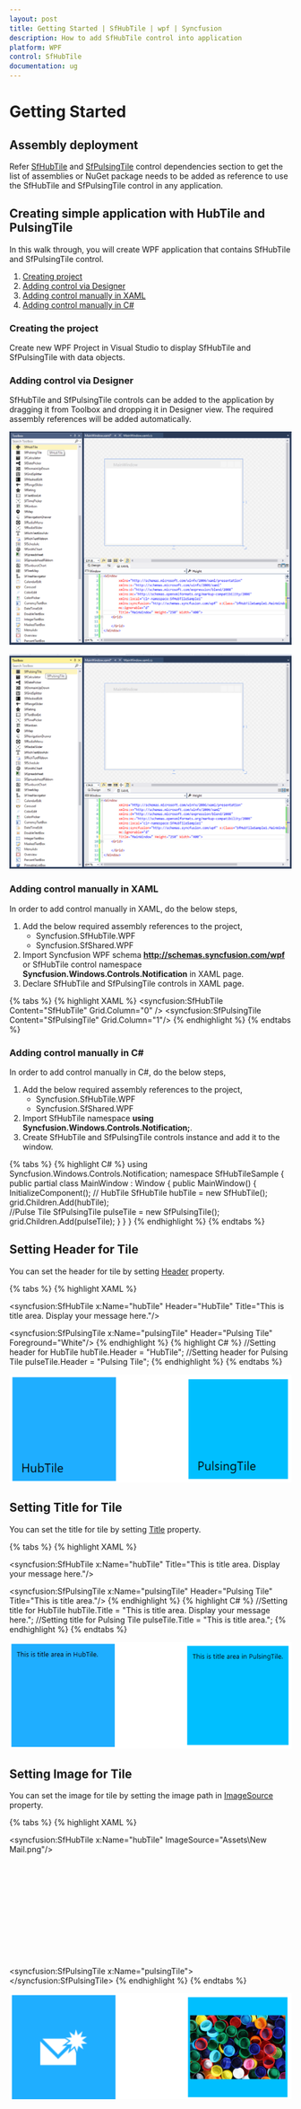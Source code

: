 ```yaml
---
layout: post
title: Getting Started | SfHubTile | wpf | Syncfusion
description: How to add SfHubTile control into application
platform: WPF
control: SfHubTile
documentation: ug
---
```


# Getting Started

## Assembly deployment

Refer [SfHubTile](https://help.syncfusion.com/wpf/control-dependencies#sfhubtile) and [SfPulsingTile](https://help.syncfusion.com/wpf/control-dependencies#sfpulsingtile) control dependencies section to get the list of assemblies or NuGet package needs to be added as reference to use the SfHubTile and SfPulsingTile control in any application.

## Creating simple application with HubTile and PulsingTile

In this walk through, you will create WPF application that contains SfHubTile and SfPulsingTile control. 

1. [Creating project](#creating-the-project)
2. [Adding control via Designer](#adding-control-via-designer)
3. [Adding control manually in XAML](#adding-control-manually-in-xaml)
4. [Adding control manually in C#](#adding-control-manually-in-c)

### Creating the project

Create new WPF Project in Visual Studio to display SfHubTile and SfPulsingTile with data objects.

### Adding control via Designer

SfHubTile and SfPulsingTile controls can be added to the application by dragging it from Toolbox and dropping it in Designer view. The required assembly references will be added automatically.

![wpf hub tile control added by designer](Getting-Started_images/Getting-started_img5.png)

![wpf pulsing tile control added by designer](Getting-Started_images/SfPulsingTile.png)

### Adding control manually in XAML

In order to add control manually in XAML, do the below steps,

1. Add the below required assembly references to the project,
	* Syncfusion.SfHubTile.WPF
	* Syncfusion.SfShared.WPF
2. Import Syncfusion WPF schema **http://schemas.syncfusion.com/wpf** or SfHubTile control namespace **Syncfusion.Windows.Controls.Notification** in XAML page.
3. Declare SfHubTile and SfPulsingTile controls in XAML page.

{% tabs %}
{% highlight XAML %}
<Window xmlns="http://schemas.microsoft.com/winfx/2006/xaml/presentation"
        xmlns:x="http://schemas.microsoft.com/winfx/2006/xaml"
        xmlns:syncfusion="http://schemas.syncfusion.com/wpf" 
        x:Class="WpfApplication1.MainWindow"
        Title="MainWindow" Height="350" Width="525">
    <Grid>
    	<!--HubTile-->
		<syncfusion:SfHubTile Content="SfHubTile" Grid.Column="0" />
		<!--Pulse Tile-->
		<syncfusion:SfPulsingTile Content="SfPulsingTile" Grid.Column="1"/>
    </Grid>
</Window>
{% endhighlight %}
{% endtabs %}

### Adding control manually in C\#

In order to add control manually in C#, do the below steps,

1. Add the below required assembly references to the project,
	* Syncfusion.SfHubTile.WPF
	* Syncfusion.SfShared.WPF
2. Import SfHubTile namespace **using Syncfusion.Windows.Controls.Notification;**.
3. Create SfHubTile and SfPulsingTile controls instance and add it to the window.

{% tabs %}
{% highlight C# %}
using Syncfusion.Windows.Controls.Notification;
namespace SfHubTileSample
{
	public partial class MainWindow : Window
	{
		public MainWindow()
		{
			InitializeComponent();
			// HubTile
			SfHubTile hubTile = new SfHubTile();
			grid.Children.Add(hubTile);			
			//Pulse Tile
			SfPulsingTile pulseTile = new SfPulsingTile();
			grid.Children.Add(pulseTile);
		}
	}
}
{% endhighlight %}
{% endtabs %}

## Setting Header for Tile

You can set the header for tile by setting [Header](https://help.syncfusion.com/cr/wpf/Syncfusion.SfShared.Wpf~Syncfusion.Windows.Primitives.HeaderedContentControl~Header.html) property.

{% tabs %}
{% highlight XAML %}
<!-- HubTile -->
<syncfusion:SfHubTile x:Name="hubTile" Header="HubTile" Title="This is title area. Display your message here."/>
<!-- Pulsing Tile -->
<syncfusion:SfPulsingTile x:Name="pulsingTile" Header="Pulsing Tile" Foreground="White"/>
{% endhighlight %}
{% highlight C# %}
//Setting header for HubTile
hubTile.Header = "HubTile";
//Setting header for Pulsing Tile
pulseTile.Header = "Pulsing Tile";
{% endhighlight %}
{% endtabs %}

![wpf tile header](Getting-Started_images/wpf-tile-setting-header.png)

## Setting Title for Tile

You can set the title for tile by setting [Title](ttps://help.syncfusion.com/cr/wpf/Syncfusion.SfHubTile.Wpf~Syncfusion.Windows.Controls.Notification.HubTileBase~Title.html) property.

{% tabs %}
{% highlight XAML %}
<!-- HubTile -->
<syncfusion:SfHubTile x:Name="hubTile" Title="This is title area. Display your message here."/>
<!--Pulsing Tile-->
<syncfusion:SfPulsingTile x:Name="pulsingTile" Header="Pulsing Tile" Title="This is title area."/>
{% endhighlight %}
{% highlight C# %}
//Setting title for HubTile
hubTile.Title = "This is title area. Display your message here.";
//Setting title for Pulsing Tile
pulseTile.Title = "This is title area.";
{% endhighlight %}
{% endtabs %}

![wpf tile title](Getting-Started_images/wpf-tile-setting-title.png)

## Setting Image for Tile

You can set the image for tile by setting the image path in [ImageSource](https://help.syncfusion.com/cr/wpf/Syncfusion.SfHubTile.Wpf~Syncfusion.Windows.Controls.Notification.HubTileBase~ImageSource.html) property.

{% tabs %}
{% highlight XAML %}
<!--HubTile--> 
<syncfusion:SfHubTile x:Name="hubTile" ImageSource="Assets\New Mail.png"/>
<!--Pulsing Tile-->
<syncfusion:SfPulsingTile x:Name="pulsingTile">
	<Image Source="Assets/PulsingTile.jpg" Stretch="UniformToFill"  VerticalAlignment="Center" HorizontalAlignment="Center"  Height="200" />
</syncfusion:SfPulsingTile>
{% endhighlight %}
{% endtabs %}

![wpf tile image](Getting-Started_images/wpf-tile-setting-image.png)
